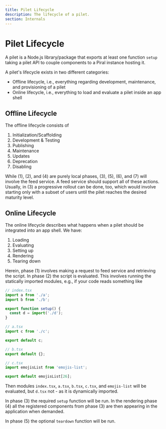 ```yaml
---
title: Pilet Lifecycle
description: The lifecycle of a pilet.
section: Internals
---
```


# Pilet Lifecycle

A pilet is a Node.js library/package that exports at least one function `setup` taking a pilet API to couple components to a Piral instance hosting it.

A pilet's lifecycle exists in two different categories:

- Offline lifecycle, i.e., everything regarding development, maintenance, and provisioning of a pilet
- Online lifecycle, i.e., everything to load and evaluate a pilet inside an app shell

## Offline Lifecycle

The offline lifecycle consists of

1. Initialization/Scaffolding
2. Development & Testing
3. Publishing
4. Maintenance
5. Updates
6. Deprecation
7. Disabling

While (1), (2), and (4) are purely local phases, (3), (5), (6), and (7) will involve the feed service. A feed service should support all of these actions. Usually, in (3) a progressive rollout can be done, too, which would involve starting only with a subset of users until the pilet reaches the desired maturity level.

## Online Lifecycle

The online lifecycle describes what happens when a pilet should be integrated into an app shell. We have:

1. Loading
2. Evaluating
3. Setting up
4. Rendering
5. Tearing down

Herein, phase (1) involves making a request to feed service and retrieving the script. In phase (2) the script is evaluated. This involves running the statically imported modules, e.g., if your code reads something like

```js
// index.tsx
import a from './a';
import b from './b';

export function setup() {
  const d = import('./d');
}

// a.tsx
import c from './c';

export default c;

// b.tsx
export default {};

// c.tsx
import emojisList from 'emojis-list';

export default emojisList[26];
```

Then modules `index.tsx`, `a.tsx`, `b.tsx`, `c.tsx`, and `emojis-list` will be evaluated, but `d.tsx` not - as it is dynamically imported.

In phase (3) the required `setup` function will be run. In the rendering phase (4) all the registered components from phase (3) are then appearing in the application when demanded.

In phase (5) the optional `teardown` function will be run.
